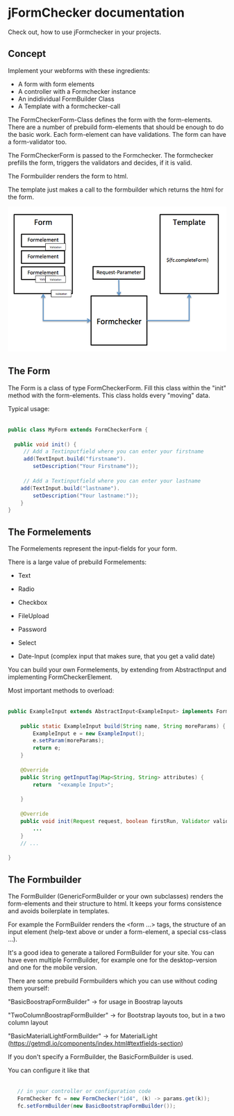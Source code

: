 # jFormChecker documentation

Check out, how to use jFormchecker in your projects. 


## Concept

Implement your webforms with these ingredients:

* A form with form elements
* A controller with a Formchecker instance
* An indidividual FormBuilder Class
* A Template with a formchecker-call

The FormCheckerForm-Class defines the form with the form-elements.
There are a number of prebuild form-elements that should be enough to do the basic work.
Each form-element can have validations. The form can have a form-validator too. 

The FormCheckerForm is passed to the Formchecker. The formchecker prefills the form, triggers the validators and decides, if it is valid.

The Formbuilder renders the form to html. 

The template just makes a call to the formbuilder which returns the html for the form.


![Overview](overview.png "Overview jFormchecker")


## The Form

The Form is a class of type FormCheckerForm. Fill this class within the "init" method with the form-elements. This class holds every "moving" data.

Typical usage:

```Java

public class MyForm extends FormCheckerForm {

  public void init() {
  	 // Add a Textinputfield where you can enter your firstname
     add(TextInput.build("firstname").
     	setDescription("Your Firstname"));

  	 // Add a Textinputfield where you can enter your lastname
    add(TextInput.build("lastname").
    	setDescription("Your lastname:"));
	}
}
```


## The Formelements

The Formelements represent the input-fields for your form.

There is a large value of prebuild Formelements:

* Text

* Radio

* Checkbox

* FileUpload

* Password

* Select

* Date-Input (complex input that makes sure, that you get a valid date)

You can build your own Formelements, by extending from  AbstractInput and implementing FormCheckerElement.

Most important methods to overload:

```Java

public ExampleInput extends AbstractInput<ExampleInput> implements FormCheckerElement {

	public static ExampleInput build(String name, String moreParams) {
		ExampleInput e = new ExampleInput();
		e.setParam(moreParams);
		return e;
	}

	@Override
	public String getInputTag(Map<String, String> attributes) {
		return  "<example Input>";

	}
	
	@Override
	public void init(Request request, boolean firstRun, Validator validator) {
		...
	}
	// ...

} 


```

## The Formbuilder

The FormBuilder (GenericFormBuilder or your own subclasses) renders the form-elements and their structure to html. It keeps your forms consistence and avoids boilerplate in templates.

For example the FormBuilder renders the <form ...> </form> tags, the structure of an input element (help-text above or under a form-element, a special css-class ...).

It's a good idea to generate a tailored FormBuilder for your site. You can have even multiple FormBuilder, for example one for the desktop-version and one for the mobile version.

There are some prebuild Formbuilders which you can use without coding them yourself:

"BasicBoostrapFormBuilder" -> for usage in Boostrap layouts

"TwoColumnBoostrapFormBuilder" -> for Bootstrap layouts too, but in a two column layout

"BasicMaterialLightFormBuilder" -> for MaterialLight (https://getmdl.io/components/index.html#textfields-section)

If you don't specify a FormBuilder, the BasicFormBuilder is used.

You can configure it like that

 ```Java

	// in your controller or configuration code
	FormChecker fc = new FormChecker("id4", (k) -> params.get(k));
	fc.setFormBuilder(new BasicBootstrapFormBuilder());
	

```
